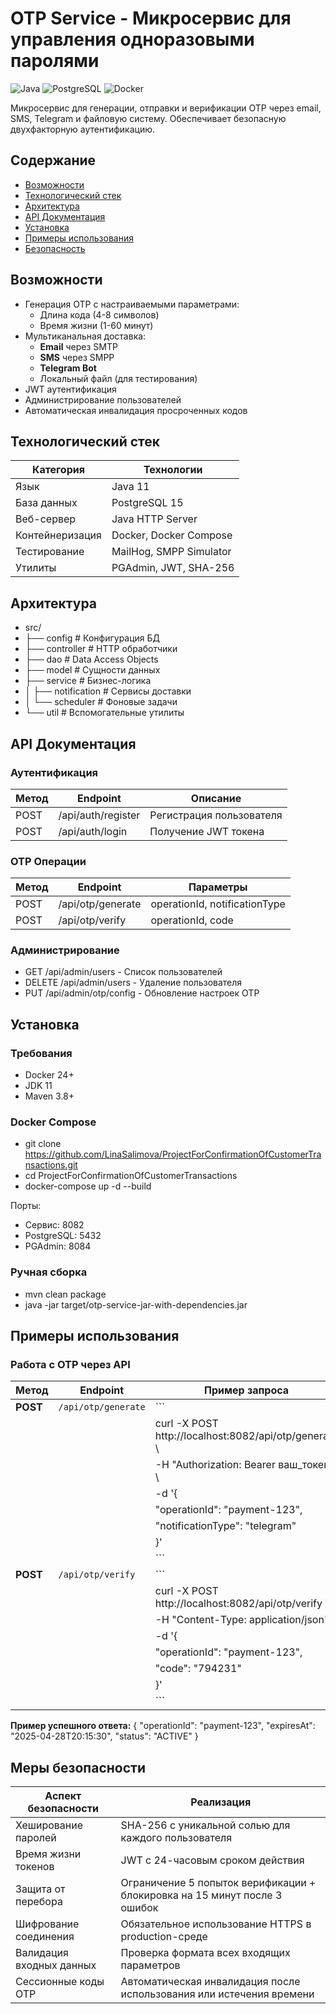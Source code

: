 # OTP Service - Микросервис для управления одноразовыми паролями

![Java](https://img.shields.io/badge/Java-11-blue)
![PostgreSQL](https://img.shields.io/badge/PostgreSQL-15-green)
![Docker](https://img.shields.io/badge/Docker-24.0-cyan)

Микросервис для генерации, отправки и верификации OTP через email, SMS, Telegram и файловую систему. Обеспечивает безопасную двухфакторную аутентификацию.

## Содержание
- [Возможности](#возможности)
- [Технологический стек](#технологический-стек)
- [Архитектура](#архитектура)
- [API Документация](#api-документация)
- [Установка](#установка)
- [Примеры использования](#примеры-использования)
- [Безопасность](#безопасность)


## Возможности
- Генерация OTP с настраиваемыми параметрами:
  - Длина кода (4-8 символов)
  - Время жизни (1-60 минут)
- Мультиканальная доставка:
  - **Email** через SMTP
  - **SMS** через SMPP
  - **Telegram Bot**
  - Локальный файл (для тестирования)
- JWT аутентификация
- Администрирование пользователей
- Автоматическая инвалидация просроченных кодов

## Технологический стек
| Категория       | Технологии                          |
|-----------------|-------------------------------------|
| Язык            | Java 11                             |
| База данных     | PostgreSQL 15                       |
| Веб-сервер      | Java HTTP Server                    |
| Контейнеризация | Docker, Docker Compose              |
| Тестирование    | MailHog, SMPP Simulator             |
| Утилиты         | PGAdmin, JWT, SHA-256               |

## Архитектура

- src/
- ├── config # Конфигурация БД
- ├── controller # HTTP обработчики
- ├── dao # Data Access Objects
- ├── model # Сущности данных
- ├── service # Бизнес-логика
- │ ├── notification # Сервисы доставки
- │ └── scheduler # Фоновые задачи
- └── util # Вспомогательные утилиты



## API Документация

### Аутентификация
| Метод | Endpoint           | Описание                  |
|-------|--------------------|---------------------------|
| POST  | /api/auth/register | Регистрация пользователя  |
| POST  | /api/auth/login    | Получение JWT токена      |

### OTP Операции
| Метод | Endpoint            | Параметры                          |
|-------|---------------------|------------------------------------|
| POST  | /api/otp/generate   | operationId, notificationType     |
| POST  | /api/otp/verify     | operationId, code                 |

### Администрирование
- GET /api/admin/users - Список пользователей
- DELETE /api/admin/users - Удаление пользователя
- PUT /api/admin/otp/config - Обновление настроек OTP


## Установка

### Требования
- Docker 24+
- JDK 11
- Maven 3.8+

### Docker Compose
- git clone https://github.com/LinaSalimova/ProjectForConfirmationOfCustomerTransactions.git
- cd ProjectForConfirmationOfCustomerTransactions
- docker-compose up -d --build


Порты:
- Сервис: 8082
- PostgreSQL: 5432
- PGAdmin: 8084

### Ручная сборка
- mvn clean package
- java -jar target/otp-service-jar-with-dependencies.jar



## Примеры использования

### Работа с OTP через API

| Метод    | Endpoint              | Пример запроса                                                                 |
|----------|-----------------------|--------------------------------------------------------------------------------|
| **POST** | `/api/otp/generate`   | ```
|          |                       | curl -X POST http://localhost:8082/api/otp/generate \                         |
|          |                       |   -H "Authorization: Bearer ваш_токен" \                                      |
|          |                       |   -d '{                                                                       |
|          |                       |     "operationId": "payment-123",                                            |
|          |                       |     "notificationType": "telegram"                                           |
|          |                       |   }'                                                                          |
|          |                       | ```                                                                           |
| **POST** | `/api/otp/verify`     | ```
|          |                       | curl -X POST http://localhost:8082/api/otp/verify \                           |
|          |                       |   -H "Content-Type: application/json" \                                       |
|          |                       |   -d '{                                                                       |
|          |                       |     "operationId": "payment-123",                                            |
|          |                       |     "code": "794231"                                                         |
|          |                       |   }'                                                                          |
|          |                       | ```                                                                           |

**Пример успешного ответа:**
{
"operationId": "payment-123",
"expiresAt": "2025-04-28T20:15:30",
"status": "ACTIVE"
}



## Меры безопасности

| Аспект безопасности              | Реализация                                                                 |
|-----------------------------------|----------------------------------------------------------------------------|
| Хеширование паролей              | SHA-256 с уникальной солью для каждого пользователя                       |
| Время жизни токенов              | JWT с 24-часовым сроком действия                                          |
| Защита от перебора               | Ограничение 5 попыток верификации + блокировка на 15 минут после 3 ошибок |
| Шифрование соединения            | Обязательное использование HTTPS в production-среде                      |
| Валидация входных данных         | Проверка формата всех входящих параметров                                 |
| Сессионные коды OTP              | Автоматическая инвалидация после использования или истечения времени      |
